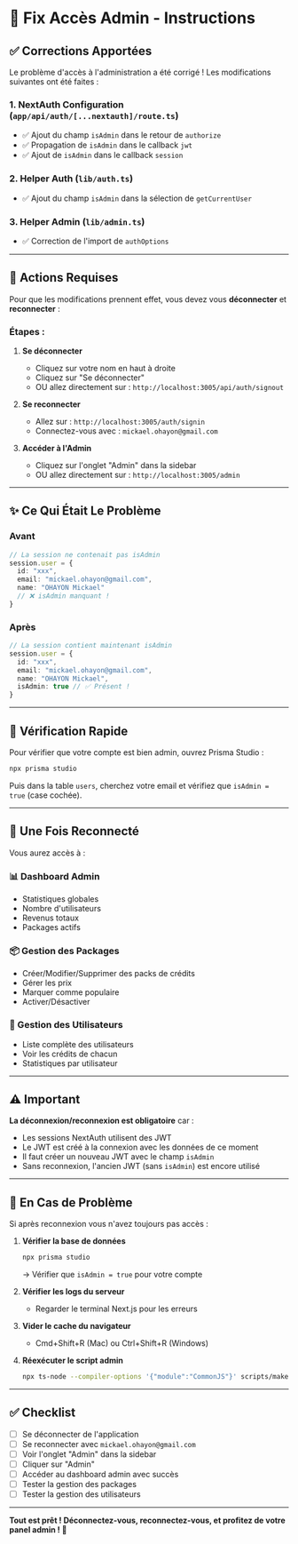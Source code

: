 # 🔧 Fix Accès Admin - Instructions

## ✅ Corrections Apportées

Le problème d'accès à l'administration a été corrigé ! Les modifications suivantes ont été faites :

### 1. **NextAuth Configuration** (`app/api/auth/[...nextauth]/route.ts`)
- ✅ Ajout du champ `isAdmin` dans le retour de `authorize`
- ✅ Propagation de `isAdmin` dans le callback `jwt`
- ✅ Ajout de `isAdmin` dans le callback `session`

### 2. **Helper Auth** (`lib/auth.ts`)
- ✅ Ajout du champ `isAdmin` dans la sélection de `getCurrentUser`

### 3. **Helper Admin** (`lib/admin.ts`)
- ✅ Correction de l'import de `authOptions`

---

## 🔄 Actions Requises

Pour que les modifications prennent effet, vous devez vous **déconnecter** et **reconnecter** :

### Étapes :

1. **Se déconnecter**
   - Cliquez sur votre nom en haut à droite
   - Cliquez sur "Se déconnecter"
   - OU allez directement sur : `http://localhost:3005/api/auth/signout`

2. **Se reconnecter**
   - Allez sur : `http://localhost:3005/auth/signin`
   - Connectez-vous avec : `mickael.ohayon@gmail.com`

3. **Accéder à l'Admin**
   - Cliquez sur l'onglet "Admin" dans la sidebar
   - OU allez directement sur : `http://localhost:3005/admin`

---

## ✨ Ce Qui Était Le Problème

### Avant
```typescript
// La session ne contenait pas isAdmin
session.user = {
  id: "xxx",
  email: "mickael.ohayon@gmail.com",
  name: "OHAYON Mickael"
  // ❌ isAdmin manquant !
}
```

### Après
```typescript
// La session contient maintenant isAdmin
session.user = {
  id: "xxx",
  email: "mickael.ohayon@gmail.com",
  name: "OHAYON Mickael",
  isAdmin: true // ✅ Présent !
}
```

---

## 🔐 Vérification Rapide

Pour vérifier que votre compte est bien admin, ouvrez Prisma Studio :

```bash
npx prisma studio
```

Puis dans la table `users`, cherchez votre email et vérifiez que `isAdmin = true` (case cochée).

---

## 🎉 Une Fois Reconnecté

Vous aurez accès à :

### 📊 Dashboard Admin
- Statistiques globales
- Nombre d'utilisateurs
- Revenus totaux
- Packages actifs

### 📦 Gestion des Packages
- Créer/Modifier/Supprimer des packs de crédits
- Gérer les prix
- Marquer comme populaire
- Activer/Désactiver

### 👥 Gestion des Utilisateurs
- Liste complète des utilisateurs
- Voir les crédits de chacun
- Statistiques par utilisateur

---

## ⚠️ Important

**La déconnexion/reconnexion est obligatoire** car :
- Les sessions NextAuth utilisent des JWT
- Le JWT est créé à la connexion avec les données de ce moment
- Il faut créer un nouveau JWT avec le champ `isAdmin`
- Sans reconnexion, l'ancien JWT (sans `isAdmin`) est encore utilisé

---

## 🐛 En Cas de Problème

Si après reconnexion vous n'avez toujours pas accès :

1. **Vérifier la base de données**
   ```bash
   npx prisma studio
   ```
   → Vérifier que `isAdmin = true` pour votre compte

2. **Vérifier les logs du serveur**
   - Regarder le terminal Next.js pour les erreurs

3. **Vider le cache du navigateur**
   - Cmd+Shift+R (Mac) ou Ctrl+Shift+R (Windows)

4. **Réexécuter le script admin**
   ```bash
   npx ts-node --compiler-options '{"module":"CommonJS"}' scripts/make-admin.ts
   ```

---

## ✅ Checklist

- [ ] Se déconnecter de l'application
- [ ] Se reconnecter avec `mickael.ohayon@gmail.com`
- [ ] Voir l'onglet "Admin" dans la sidebar
- [ ] Cliquer sur "Admin"
- [ ] Accéder au dashboard admin avec succès
- [ ] Tester la gestion des packages
- [ ] Tester la gestion des utilisateurs

---

**Tout est prêt ! Déconnectez-vous, reconnectez-vous, et profitez de votre panel admin ! 🚀**


